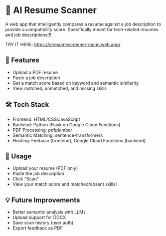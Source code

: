 # 🧠 AI Resume Scanner

A web app that intelligently compares a resume against a job description to provide a compatibility score.
Specifically meant for tech-related resumes and job descriptions!!!

TRY IT HERE: https://airesumescreener-mann.web.app/

## 🚀 Features
- Upload a PDF resume
- Paste a job description
- Get a match score based on keyword and semantic similarity
- View matched, unmatched, and missing skills

## 🛠 Tech Stack
- Frontend: HTML/CSS/JavaScript
- Backend: Python (Flask on Google Cloud Functions)
- PDF Processing: pdfplumber
- Semantic Matching: sentence-transformers
- Hosting: Firebase (frontend), Google Cloud Functions (backend)

## 📄 Usage
- Upload your resume (PDF only)
- Paste the job description
- Click "Scan"
- View your match score and matched/absent skills!
  

## 💡 Future Improvements
- Better semantic analysis with LLMs
- Upload support for DOCX
- Save scan history (user auth)
- Export feedback as PDF

